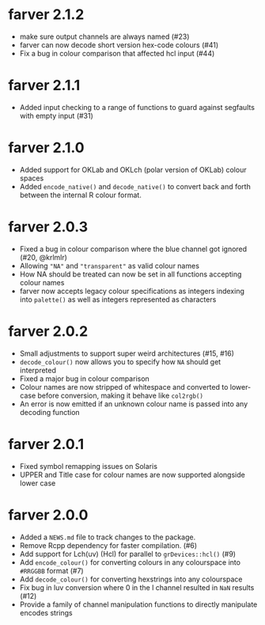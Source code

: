 # farver 2.1.2

* make sure output channels are always named (#23)
* farver can now decode short version hex-code colours (#41)
* Fix a bug in colour comparison that affected hcl input (#44)

# farver 2.1.1

* Added input checking to a range of functions to guard against segfaults with 
  empty input (#31)

# farver 2.1.0

* Added support for OKLab and OKLch (polar version of OKLab) colour spaces
* Added `encode_native()` and `decode_native()` to convert back and forth 
  between the internal R colour format.

# farver 2.0.3

* Fixed a bug in colour comparison where the blue channel got ignored 
  (#20, @krlmlr)
* Allowing `"NA"` and `"transparent"` as valid colour names
* How NA should be treated can now be set in all functions accepting colour 
  names
* farver now accepts legacy colour specifications as integers indexing into
  `palette()` as well as integers represented as characters

# farver 2.0.2

* Small adjustments to support super weird architectures (#15, #16)
* `decode_colour()` now allows you to specify how `NA` should get interpreted
* Fixed a major bug in colour comparison
* Colour names are now stripped of whitespace and converted to lower-case before
  conversion, making it behave like `col2rgb()`
* An error is now emitted if an unknown colour name is passed into any decoding
  function

# farver 2.0.1

* Fixed symbol remapping issues on Solaris
* UPPER and Title case for colour names are now supported alongside lower case

# farver 2.0.0

* Added a `NEWS.md` file to track changes to the package.
* Remove Rcpp dependency for faster compilation. (#6)
* Add support for Lch(uv) (Hcl) for parallel to `grDevices::hcl()` (#9)
* Add `encode_colour()` for converting colours in any colourspace into `#RRGGBB`
  format (#7)
* Add `decode_colour()` for converting hexstrings into any colourspace
* Fix bug in luv conversion where 0 in the l channel resulted in `NaN` results 
  (#12)
* Provide a family of channel manipulation functions to directly manipulate 
  encodes strings
